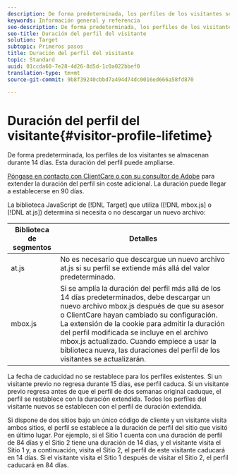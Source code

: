 ```yaml
---
description: De forma predeterminada, los perfiles de los visitantes se almacenan durante 14 días. Esta duración del perfil puede ampliarse.
keywords: Información general y referencia
seo-description: De forma predeterminada, los perfiles de los visitantes se almacenan durante 14 días. Esta duración del perfil puede ampliarse.
seo-title: Duración del perfil del visitante
solution: Target
subtopic: Primeros pasos
title: Duración del perfil del visitante
topic: Standard
uuid: 01ccda60-7e28-4d26-8d5d-1c0a022bbef0
translation-type: tm+mt
source-git-commit: 9b8f39240cbbd7a494d74dc0016ed666a58fd870

---
```



# Duración del perfil del visitante{#visitor-profile-lifetime}

De forma predeterminada, los perfiles de los visitantes se almacenan durante 14 días. Esta duración del perfil puede ampliarse.

[Póngase en contacto con ClientCare o con su consultor de Adobe](../../cmp-resources-and-contact-information.md#reference_ACA3391A00EF467B87930A450050077C) para extender la duración del perfil sin coste adicional. La duración puede llegar a establecerse en 90 días.

La biblioteca JavaScript de [!DNL Target] que utiliza ([!DNL mbox.js] o [!DNL at.js]) determina si necesita o no descargar un nuevo archivo:

| Biblioteca de segmentos | Detalles |
|--- |--- |
| at.js | No es necesario que descargue un nuevo archivo at.js si su perfil se extiende más allá del valor predeterminado. |
| mbox.js | Si se amplía la duración del perfil más allá de los 14 días predeterminados, debe descargar un nuevo archivo mbox.js después de que su asesor o ClientCare hayan cambiado su configuración. La extensión de la cookie para admitir la duración del perfil modificada se incluye en el archivo mbox.js actualizado. Cuando empiece a usar la biblioteca nueva, las duraciones del perfil de los visitantes se actualizarán. |

La fecha de caducidad no se restablece para los perfiles existentes. Si un visitante previo no regresa durante 15 días, ese perfil caduca. Si un visitante previo regresa antes de que el perfil de dos semanas original caduque, el perfil se restablece con la duración extendida. Todos los perfiles del visitante nuevos se establecen con el perfil de duración extendida.

Si dispone de dos sitios bajo un único código de cliente y un visitante visita ambos sitios, el perfil se establece a la duración de perfil del sitio que visitó en último lugar. Por ejemplo, si el Sitio 1 cuenta con una duración de perfil de 84 días y el Sitio 2 tiene una duración de 14 días, y el visitante visita el Sitio 1 y, a continuación, visita el Sitio 2, el perfil de este visitante caducará en 14 días. Si el visitante visita el Sitio 1 después de visitar el Sitio 2, el perfil caducará en 84 días.
